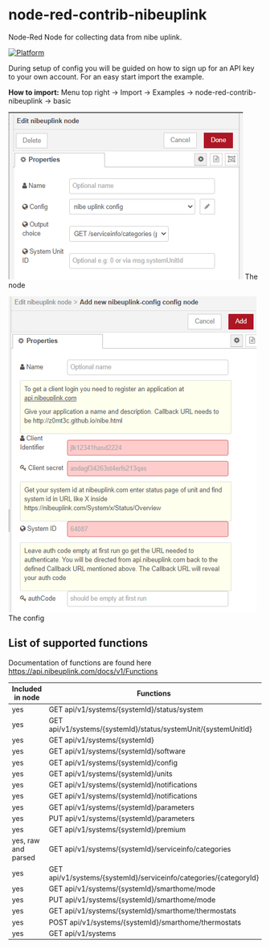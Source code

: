 # node-red-contrib-nibeuplink
Node-Red Node for collecting data from nibe uplink.

[![Platform](https://img.shields.io/badge/platform-Node--RED-red.svg)](https://nodered.org)

During setup of config you will be guided on how to sign up for an API key to your own account. For an easy start import the example.

**How to import:**
Menu top right -> Import -> Examples -> node-red-contrib-nibeuplink -> basic

![](image/node.png) The node


![](image/config.png) The config

## List of supported functions

Documentation of functions are found here https://api.nibeuplink.com/docs/v1/Functions

| Included in node | Functions | Scope |
|---|---|---|
| yes | GET api/v1/systems/{systemId}/status/system | READSYSTEM |
| yes | GET api/v1/systems/{systemId}/status/systemUnit/{systemUnitId} | READSYSTEM |
| yes | GET api/v1/systems/{systemId} | READSYSTEM |
| yes | GET api/v1/systems/{systemId}/software | READSYSTEM |
| yes | GET api/v1/systems/{systemId}/config | READSYSTEM |
| yes | GET api/v1/systems/{systemId}/units | READSYSTEM |
| yes | GET api/v1/systems/{systemId}/notifications | READSYSTEM |
| yes | GET api/v1/systems/{systemId}/notifications | READSYSTEM |
| yes | GET api/v1/systems/{systemId}/parameters | READSYSTEM |
| yes | PUT api/v1/systems/{systemId}/parameters | WRITESYSTEM |
| yes | GET api/v1/systems/{systemId}/premium | READSYSTEM |
| yes, raw and parsed | GET api/v1/systems/{systemId}/serviceinfo/categories | READSYSTEM |
| yes | GET api/v1/systems/{systemId}/serviceinfo/categories/{categoryId} | READSYSTEM |
| yes | GET api/v1/systems/{systemId}/smarthome/mode | READSYSTEM |
| yes | PUT api/v1/systems/{systemId}/smarthome/mode | WRITESYSTEM |
| yes | GET api/v1/systems/{systemId}/smarthome/thermostats | READSYSTEM |
| yes | POST api/v1/systems/{systemId}/smarthome/thermostats | WRITESYSTEM |
| yes | GET api/v1/systems | READSYSTEM |